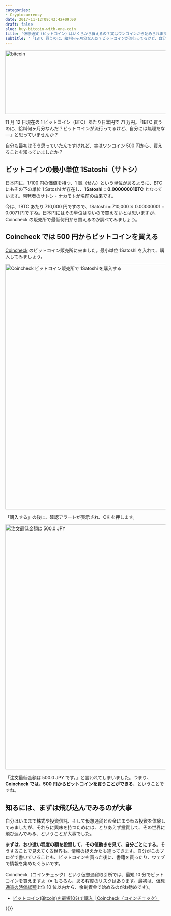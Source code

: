 ```yaml
---
categories:
- Cryptocurrency
date: 2017-11-12T09:43:42+09:00
draft: false
slug: buy-bitcoin-with-one-coin
title: '仮想通貨（ビットコイン）はいくらから買えるの？実はワンコインから始められます！'
subtitle: '「1BTC 買うのに、給料何ヶ月分なんだ？ビットコインが流行ってるけど、自分には無理だな―」→ ワンコインから買えます。'
---
```


<img src="/images/2017/11/bitcoin.svg" width="728" height="200" alt="bitcoin">

11 月 12 日現在の 1 ビットコイン（BTC）あたり日本円で 71 万円。「1BTC 買うのに、給料何ヶ月分なんだ？ビットコインが流行ってるけど、自分には無理だな―」と思っていませんか？

自分も最初はそう思っていたんですけれど、実はワンコイン 500 円から、買えることを知っていましたか？

## ビットコインの最小単位 1Satoshi（サトシ）

日本円に、1/100 円の価値を持つ、1 銭（せん）という単位があるように、BTC にもその下の単位 1 Satoshi が存在し、**1Satoshi = 0.00000001BTC** となっています。開発者のサトシ・ナカモトが名前の由来です。

今は、1BTC あたり 710,000 円ですので、1Satoshi = 710,000 ✕ 0.00000001 = 0.0071 円ですね。日本円にはその単位はないので買えないとは思いますが、Coincheck の販売所で最低何円から買えるのか調べてみましょう。

## Coincheck では 500 円からビットコインを買える

[Coincheck](https://coincheck.com/?c=h_3cAbRPgrw) のビットコイン販売所に来ました。最小単位 1Satoshi を入れて、購入してみましょう。

<img src="/images/2017/11/buy-bitcoin-with-one-coin-1.png" width="1024" height="768" alt="Coincheck ビットコイン販売所で 1Satoshi を購入する">

「購入する」の後に、確認アラートが表示され、OK を押します。

<img src="/images/2017/11/buy-bitcoin-with-one-coin-2.png" width="1024" height="768" alt="注文最低金額は 500.0 JPY">

「注文最低金額は 500.0 JPY です。」と言われてしまいました。つまり、**Coincheck では、500 円からビットコインを買うことができる**、ということですね。

## 知るには、まずは飛び込んでみるのが大事

自分はいままで株式や投資信託、そして仮想通貨とお金にまつわる投資を体験してみましたが、それらに興味を持つためには、とりあえず投資して、その世界に飛び込んでみる、ということが大事でした。

**まずは、お小遣い程度の額を投資して、その値動きを見て、自分ごとにする**。そうすることで見えてくる世界も、情報の捉えかたも違ってきます。自分がこのブログで書いていることも、ビットコインを買った後に、書籍を買ったり、ウェブで情報を集めたぐらいです。

Coincheck（コインチェック）という仮想通貨取引所では、最短 10 分でビットコインを買えますよ（※ もちろん、ある程度のリスクはあります。最初は、[仮想通貨の時価総額](/archives/coins-and-market-cap/)上位 10 位以内から、余剰資金で始めるのがお勧めです）。

- [ビットコイン(Bitcoin)を最短10分で購入 | Coincheck（コインチェック）](https://coincheck.com/?c=h_3cAbRPgrw)

{{<cryptocurrency>}}